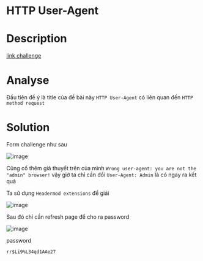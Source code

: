 # HTTP User-Agent 

# Description

[link challenge](http://challenge01.root-me.org/web-serveur/ch2/)

# Analyse

Đầu tiên đề ý là title của đề bài này `HTTP User-Agent` có liên quan đến `HTTP method request`

# Solution

Form challenge như sau

![image](https://user-images.githubusercontent.com/115911041/221348173-990c3505-8869-4458-a4af-aa9cca845de2.png)

Cũng cố thêm giả thuyết trên của mình `Wrong user-agent: you are not the "admin" browser!` vậy giờ ta chỉ cần đổi `User-Agent: Admin` là có ngay ra kết quả

Ta sử dụng `Headermod extensions` để giải

![image](https://user-images.githubusercontent.com/115911041/221348244-98086758-e65d-474e-9290-109f8c291065.png)

Sau đó chỉ cần refresh page để cho ra password

![image](https://user-images.githubusercontent.com/115911041/221348260-2adc676d-505f-4472-a2f3-f1b4b7f5d816.png)

password 

`rr$Li9%L34qd1AAe27`

